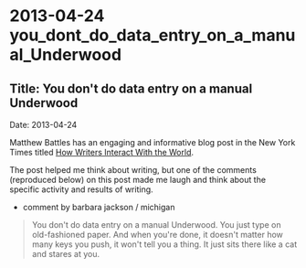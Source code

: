 # 2013-04-24 you_dont_do_data_entry_on_a_manual_Underwood

## Title:  You don't do data entry on a manual Underwood
Date: 2013-04-24  

Matthew Battles has an engaging and informative blog post in the New
York Times titled [How Writers Interact With the
World](http://opinionator.blogs.nytimes.com/2013/04/22/how-writers-interact-with-the-world/).

The post helped me think about writing, but one of the comments (reproduced below) on this post made me laugh and think about the specific activity and results of writing.

- comment by barbara jackson / michigan

> You don't do data entry on a manual Underwood. You just type on old-fashioned paper. And when you're done, it doesn't matter how many keys you push, it won't tell you a thing. It just sits there like a cat and stares at you.

